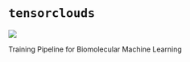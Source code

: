 # `tensorclouds`
[![](https://img.shields.io/badge/documentation-black?logo=Sphinx)](https://allanscosta.github.io/tensorclouds/index.html)



Training Pipeline for Biomolecular Machine Learning
